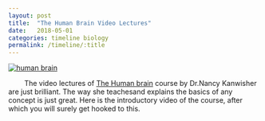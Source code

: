 ```yaml
---
layout: post
title:  "The Human Brain Video Lectures"
date:   2018-05-01
categories: timeline biology
permalink: /timeline/:title
---
```

[![human brain](http://img.youtube.com/vi/i1pdQjdAndc/0.jpg)](http://www.youtube.com/watch?v=i1pdQjdAndc)

&emsp; &emsp;The video lectures of [The Human brain] course by Dr.Nancy Kanwisher are just brilliant. The way she teachesand 
explains the basics of any concept is just great. Here is the introductory video of the course, after which you 
will surely get hooked to this.

[The Human brain]: https://nancysbraintalks.mit.edu/course/9-11-the-human-brain/